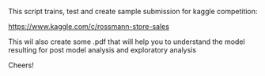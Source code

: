 This script trains, test and create sample submission for kaggle competition:

https://www.kaggle.com/c/rossmann-store-sales


This wil also create some .pdf that will help you to understand the model resulting for 
post model analysis and exploratory analysis 


Cheers!
